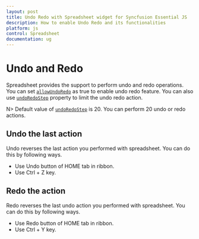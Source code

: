 ```yaml
---
layout: post
title: Undo Redo with Spreadsheet widget for Syncfusion Essential JS
description: How to enable Undo Redo and its functionalities
platform: js
control: Spreadsheet
documentation: ug
--- 
```


# Undo and Redo

Spreadsheet provides the support to perform undo and redo operations. You can set [`allowUndoRedo`](https://help.syncfusion.com/js/api/ejspreadsheet#members:allowundoredo "allowUndoRedo") as true to enable undo redo feature. You can also use [`undoRedoStep`](https://help.syncfusion.com/js/api/ejspreadsheet#members:undoredostep "undoRedoStep") property to limit the undo redo action.

N> Default value of [`undoRedoStep`](https://help.syncfusion.com/js/api/ejspreadsheet#members:undoredostep "undoRedoStep") is 20. You can perform 20 undo or redo actions.

## Undo the last action

Undo reverses the last action you performed with spreadsheet. You can do this by following ways.

* Use Undo button of HOME tab in ribbon.
* Use Ctrl + Z key.

## Redo the action

Redo reverses the last undo action you performed with spreadsheet. You can do this by following ways.

* Use Redo button of HOME tab in ribbon.
* Use Ctrl + Y key.